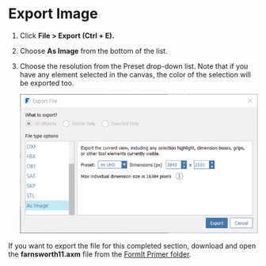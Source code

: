 # Export Image

1. Click **File &gt; Export \(Ctrl + E\).**
2. Choose **As Image** from the bottom of the list.
3. Choose the resolution from the Preset drop-down list. Note that if you have any element selected in the canvas, the color of the selection will be exported too.

   ![](../../.gitbook/assets/export.png)

If you want to export the file for this completed section, download and open the **farnsworth11.axm** file from the [FormIt Primer folder](https://s3-us-west-1.amazonaws.com/downloads.autodeskformit.com/Primer/Part1_datasets.zip).


